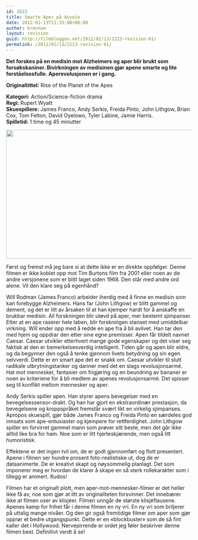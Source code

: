```yaml
---
id: 2622
title: Smarte Aper på Avveie
date: 2012-02-13T11:33:08+00:00
author: brennum
layout: revision
guid: http://filmbloggen.net/2012/02/13/2223-revision-61/
permalink: /2012/02/13/2223-revision-61/
---
```

**Det forskes på en medisin mot Alzheimers og aper blir brukt som forsøkskaniner. Bivirkningen av medisinen gjør apene smarte og lite forståelsesfulle. Aperevolusjonen er i gang.**

**<!--more-->Originaltittel:** Rise of the Planet of the Apes

  
**Kategori:** Action/Science-fiction drama  
**Regi:** Rupert Wyatt  
**Skuespillere:** James Franco, Andy Serkis, Freida Pinto, John Lithgow, Brian Cox, Tom Felton, David Oyelowo, Tyler Labine, Jamie Harris.  
**Spilletid:** 1 time og 45 minutter

<a href="http://filmbloggen.net/2012/02/03/smarte-aper-pa-avveie/rise-of-the-planet-of-the-apes/" rel="attachment wp-att-2241"><img class="alignnone size-large wp-image-2241" src="http://filmbloggen.net/wp-content/uploads//2012/01/apes-rise-620x349.jpg" alt="" width="620" height="349" /></a>

Først og fremst må jeg bare si at dette ikke er en direkte oppfølger. Denne filmen er ikke koblet opp mot Tim Burtons film fra 2001 eller noen av de andre versjonene som er blitt laget siden 1968. Den står med andre ord alene. Vil den klare seg på egenhånd?

Will Rodman (James Franco) arbeider iherdig med å finne en medisin som kan forebygge Alzheimers. Hans far (John Lithgow) er blitt gammel og dement, og det er litt av årsaken til at han kjemper hardt for å anskaffe en brukbar medisin. All forskningen blir utøvd på aper, mer bestemt sjimpanser. Etter at en ape raserer hele laben, blir forskningen stanset med umiddelbar virkning. Will ender opp med å redde en ape fra å bli avlivet. Han tar den med hjem og oppdrar den etter sine egne premisser. Apen får tildelt navnet Caesar. Caesar utvikler etterhvert mange gode egenskaper og det viser seg faktisk at den er bemerkelsesverdig intelligent. Tiden går og apen blir eldre, og da begynner den også å tenke gjennom livets betydning og sin egen selvverdi. Dette er en smart ape det er snakk om. Caesar utvikler til slutt radikale utbrytningstanker og danner med det en slags revolusjonsarmé. Hat mot mennesker, fantasier om frigjøring og en beundring av bananer er noen av kriteriene for å bli medlem av apenes revolusjonsarmé. Det spisser seg til konflikt mellom mennesker og aper.

Andy Serkis spiller apen. Han styrer apens bevegelser med en bevegelsessensor-drakt. Og han har gjort en ekstraordinær prestasjon, da bevegelsene og kroppspråket fremstår svært likt en virkelig sjimpanses. Apropos skuespill, gjør både James Franco og Freida Pinto en særdeles god innsats som ape-entusiaster og kjempere for rettferdighet. John Lithgow spiller en forvirret gammel mann som prøver sitt beste, men det går ikke alltid like bra for ham. Noe som er litt hjerteskjærende, men også litt humoristisk.

Effektene er det ingen tvil om, de er godt gjennomført og flott presentert. Apene i filmen ser hundre prosent foto-realistiske ut, dog de er dataanimerte. De er kreativt skapt og nøysommelig planlagt. Det som imponerer meg er hvordan de klarer å skape en så sterk rollekarakter som i tillegg er animert. Kudos!

Filmen har et originalt plott, men aper-mot-mennesker-filmer er det heller ikke få av, noe som gjør at litt av originaliteten forsvinner. Det innebærer ikke at filmen oser av klisjéer. Filmen unngår de største klisjéflausene. Apenes kamp for frihet får i denne filmen en ny vri. En ny vri som briljerer på uttalig mange nivåer. Og den gir også fremtidige filmer om aper som gjør opprør et bedre utgangspunkt. Dette er en &laquo;blockbuster&raquo; som de så fint kaller det i Hollywood. Nervepirrende er ordet jeg føler beskriver denne filmen best. Definitivt verdt å se!